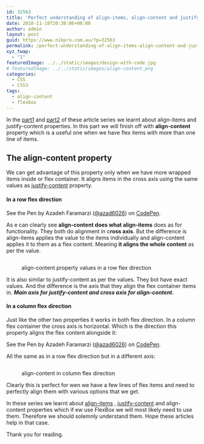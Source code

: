 ```yaml
---
id: 32563
title: 'Perfect understanding of align-items, align-content and justify-content in FlexBox with examples: Part 3'
date: 2018-11-18T20:30:06+00:00
author: admin
layout: post
guid: https://www.nikpro.com.au/?p=32563
permalink: /perfect-understanding-of-align-items-align-content-and-justify-content-in-flexbox-with-examples-part-3/
xyz_twap:
  - "1"
featuredImage: ../../static/images/design-with-code.jpg
# featuredImage: ../../static/images/align-content.png
categories:
  - CSS
  - CSS3
tags:
  - align-content
  - flexbox
---
```

In the [part1](https://www.nikpro.com.au/perfect-understanding-of-align-items-align-content-and-justify-content-in-flexbox-with-examples-part-1/) and [part2](https://www.nikpro.com.au/perfect-understanding-of-align-items-align-content-and-justify-content-in-flexbox-with-examples-part-2/) of these article series we learnt about align-items and justify-content properties. In this part we will finish off with **align-content** property which is a useful one when we have flex items with more than one line of items.

## The align-content property

We can get advantage of this property only when we have more wrapped items inside or flex container. It aligns items in the cross axis using the same values as [justify-content](https://www.nikpro.com.au/perfect-understanding-of-align-items-align-content-and-justify-content-in-flexbox-with-examples-part-2/) property.

#### In a row flex direction

<p data-height="900" data-theme-id="0" data-slug-hash="BGpLgv" data-default-tab="html,result" data-user="azad6026" data-pen-title="FlexBox align-content in row" class="codepen">
  See the Pen <a href="https://codepen.io/azad6026/pen/BGpLgv/"></a> by Azadeh Faramarzi (<a href="https://codepen.io/azad6026">@azad6026</a>) on <a href="https://codepen.io">CodePen</a>.
</p>

As e can clearly see **align-content does what align-items** does as for functionality. They both do alignment in c**ross axis**. But the difference is align-items applies the value to the items individually and align-content applies it to them as a flex content. Meaning **it aligns the whole content** as per the value.<figure class="wp-block-image">

<img src="https://www.nikpro.com.auFlexBox-align-content-in-row1.png" alt="" class="wp-image-32565" srcset="https://testgatsby.localFlexBox-align-content-in-row1.png 656w, https://testgatsby.localFlexBox-align-content-in-row1-300x235.png 300w" sizes="(max-width: 656px) 100vw, 656px" /> </figure> <figure class="wp-block-image"><img src="https://www.nikpro.com.auFlexBox-align-content-in-row2.png" alt="" class="wp-image-32566" srcset="https://testgatsby.localFlexBox-align-content-in-row2.png 656w, https://testgatsby.localFlexBox-align-content-in-row2-300x114.png 300w" sizes="(max-width: 656px) 100vw, 656px" /><figcaption>align-content property values in a row flex direction</figcaption></figure> 

It is also similar to justify-content as per the values. They bot have exact values. And the difference is the axis that they align the flex container items in. **_Main axis for justify-content and cross axis for align-content._**

#### In a column flex direction

Just like the other two properties it works in both flex direction. In a column flex container the cross axis is horizontal. Which is the direction this property aligns the flex content alongside it:

<p data-height="900" data-theme-id="0" data-slug-hash="jQLgyM" data-default-tab="html,result" data-user="azad6026" data-pen-title="FlexBox align-content in column flex direction" class="codepen">
  See the Pen <a href="https://codepen.io/azad6026/pen/jQLgyM/"></a> by Azadeh Faramarzi (<a href="https://codepen.io/azad6026">@azad6026</a>) on <a href="https://codepen.io">CodePen</a>.
</p>

All the same as in a row flex direction but in a different axis:<figure class="wp-block-image">

<img src="https://www.nikpro.com.auFlexBox-align-content-in-column-flex1.png" alt="" class="wp-image-32567" srcset="https://testgatsby.localFlexBox-align-content-in-column-flex1.png 656w, https://testgatsby.localFlexBox-align-content-in-column-flex1-300x231.png 300w" sizes="(max-width: 656px) 100vw, 656px" /> </figure> <figure class="wp-block-image"><img src="https://www.nikpro.com.auFlexBox-align-content-in-column-flex2.png" alt="" class="wp-image-32568" srcset="https://testgatsby.localFlexBox-align-content-in-column-flex2.png 656w, https://testgatsby.localFlexBox-align-content-in-column-flex2-300x115.png 300w" sizes="(max-width: 656px) 100vw, 656px" /><figcaption>align-content in column flex direction</figcaption></figure> 

Clearly this is perfect for wen we have a few lines of flex items and need to perfectly align them with various options that we get.

In these series we learnt about [align-items](https://www.nikpro.com.au/perfect-understanding-of-align-items-align-content-and-justify-content-in-flexbox-with-examples-part-1/) , [justify-content](https://www.nikpro.com.au/perfect-understanding-of-align-items-align-content-and-justify-content-in-flexbox-with-examples-part-2/) and align-content properties which if ew use FlexBox we will most likely need to use them. Therefore we should solemnly understand them. Hope these articles help in that case.

Thank you for reading.